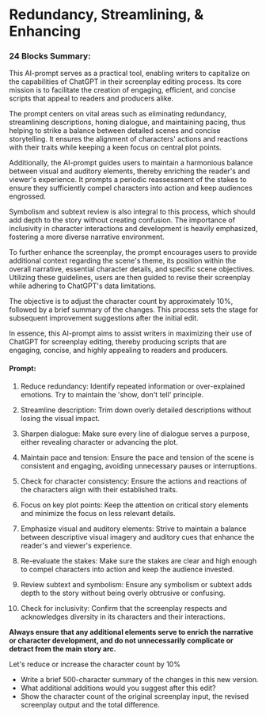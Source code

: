 # Redundancy, Streamlining, & Enhancing

### 24 Blocks Summary:

This AI-prompt serves as a practical tool, enabling writers to capitalize on the capabilities of ChatGPT in their screenplay editing process. Its core mission is to facilitate the creation of engaging, efficient, and concise scripts that appeal to readers and producers alike.

The prompt centers on vital areas such as eliminating redundancy, streamlining descriptions, honing dialogue, and maintaining pacing, thus helping to strike a balance between detailed scenes and concise storytelling. It ensures the alignment of characters' actions and reactions with their traits while keeping a keen focus on central plot points.

Additionally, the AI-prompt guides users to maintain a harmonious balance between visual and auditory elements, thereby enriching the reader's and viewer's experience. It prompts a periodic reassessment of the stakes to ensure they sufficiently compel characters into action and keep audiences engrossed.

Symbolism and subtext review is also integral to this process, which should add depth to the story without creating confusion. The importance of inclusivity in character interactions and development is heavily emphasized, fostering a more diverse narrative environment.

To further enhance the screenplay, the prompt encourages users to provide additional context regarding the scene's theme, its position within the overall narrative, essential character details, and specific scene objectives. Utilizing these guidelines, users are then guided to revise their screenplay while adhering to ChatGPT's data limitations.

The objective is to adjust the character count by approximately 10%, followed by a brief summary of the changes. This process sets the stage for subsequent improvement suggestions after the initial edit.

In essence, this AI-prompt aims to assist writers in maximizing their use of ChatGPT for screenplay editing, thereby producing scripts that are engaging, concise, and highly appealing to readers and producers.

#### Prompt:

1. Reduce redundancy: Identify repeated information or over-explained emotions. Try to maintain the 'show, don't tell' principle.

2. Streamline description: Trim down overly detailed descriptions without losing the visual impact.

3. Sharpen dialogue: Make sure every line of dialogue serves a purpose, either revealing character or advancing the plot.

4. Maintain pace and tension: Ensure the pace and tension of the scene is consistent and engaging, avoiding unnecessary pauses or interruptions.

5. Check for character consistency: Ensure the actions and reactions of the characters align with their established traits.

6. Focus on key plot points: Keep the attention on critical story elements and minimize the focus on less relevant details.

7. Emphasize visual and auditory elements: Strive to maintain a balance between descriptive visual imagery and auditory cues that enhance the reader's and viewer's experience.

8. Re-evaluate the stakes: Make sure the stakes are clear and high enough to compel characters into action and keep the audience invested.

9. Review subtext and symbolism: Ensure any symbolism or subtext adds depth to the story without being overly obtrusive or confusing.

10. Check for inclusivity: Confirm that the screenplay respects and acknowledges diversity in its characters and their interactions.

**Always ensure that any additional elements serve to enrich the narrative or character development, and do not unnecessarily complicate or detract from the main story arc.**

Let's reduce or increase the character count by 10%

- Write a brief 500-character summary of the changes in this new version.
- What additional additions would you suggest after this edit?
- Show the character count of the original screenplay input, the revised screenplay output and the total difference.



